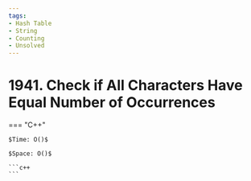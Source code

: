 ```yaml
---
tags:
- Hash Table
- String
- Counting
- Unsolved
---
```



# 1941. Check if All Characters Have Equal Number of Occurrences

=== "C++"

    $Time: O()$

    $Space: O()$

    ```c++
    ```